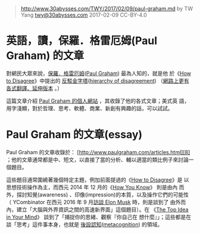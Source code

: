 ﻿> http://www.30abysses.com/TWY/2017/02/09/paul-graham.md
> by TW Yang <twy@30abysses.com> 2017-02-09 CC-BY-4.0

# 英語，讀，保羅．格雷厄姆(Paul Graham) 的文章

對網民大眾來說，[保羅．格雷厄姆][1]([Paul Graham][2]) 最為人知的，就是他
於《[How to Disagree][3]》中提出的
[反駁金字塔][4]([hierarchy of disagreement][5])
（[網路上更有各式翻譯、延伸版本][6] 。）

這篇文章介紹 [Paul Graham  的個人網站][7] ，其收錄了他的各式文章；美式英
語，用字淺顯，對於哲理、思考、軟體、商業、新創有興趣的話，可以試試。

[1]: https://zh.wikipedia.org/zh-tw/%E4%BF%9D%E7%BE%85%C2%B7%E6%A0%BC%E9%9B%B7%E5%8E%84%E5%A7%86
[2]: https://en.wikipedia.org/wiki/Paul_Graham_(computer_programmer)
[3]: http://www.paulgraham.com/disagree.html
[4]: https://zh.wikipedia.org/zh-tw/%E4%BF%9D%E7%BE%85%C2%B7%E6%A0%BC%E9%9B%B7%E5%8E%84%E5%A7%86#.E6.A0.BC.E9.9B.B7.E5.8E.84.E5.A7.86.E7.9A.84.E5.8F.8D.E9.A7.81.E9.87.91.E5.AD.97.E5.A1.94
[5]: https://en.wikipedia.org/wiki/Paul_Graham_(computer_programmer)#Graham.27s_hierarchy_of_disagreement
[6]: https://www.google.com/search?q=%E5%8F%8D%E9%A7%81%E9%87%91%E5%AD%97%E5%A1%94&tbm=isch
[7]: http://www.paulgraham.com/



# Paul Graham 的文章(essay)

Paul Graham 的文章收錄於： [http://www.paulgraham.com/articles.html][8]
；他的文章通常都是中、短文，以直接了當的分析、輔以適當的類比例子來討論一
個題目。

[8]: http://www.paulgraham.com/articles.html

這些題目通常圍繞著幾個特定主題，例加前面提過的《[How to Disagree][3]》是
以思想技術操作為主，而西元 2014 年 12 月的《[How You Know][9]》 則是由內
而外，探討知覺(awareness) 、印像(impression)的本質，以及操作它們的可能性
（ YCombinator  在西元 2016 年 9  月[訪談 Elon Musk][10]  時，則是談到了
由外而內，建立「大腦與外界資訊之間的高速新界面」這個題目）。在
《[The Top Idea in Your Mind][13]》 談到了「捕捉你的思緒、觀察『你自己在
想什麼』」；這些都是在談「思考」這件事本身，也就是
[後設認知][11]([metacognition][12]) 的領域。

[9]: http://www.paulgraham.com/know.html
[10]: https://www.ycombinator.com/future/elon/
[11]: https://zh.wikipedia.org/zh-tw/%E5%BE%8C%E8%A8%AD%E8%AA%8D%E7%9F%A5
[12]: https://en.wikipedia.org/wiki/Metacognition
[13]: http://www.paulgraham.com/top.html
